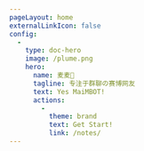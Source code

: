 ```yaml
---
pageLayout: home
externalLinkIcon: false
config:
  -
    type: doc-hero
    image: /plume.png
    hero:
      name: 麦麦🤖
      tagline: 专注于群聊の赛博网友
      text: Yes MaiMBOT!
      actions:
        -
          theme: brand
          text: Get Start!
          link: /notes/
---
```

